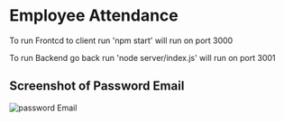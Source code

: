 
# Employee Attendance

To run Frontcd to client run 'npm start' will run on port 3000

To run Backend go back run 'node server/index.js' will run on port 3001



## Screenshot of Password Email

![password Email](https://blogger.googleusercontent.com/img/b/R29vZ2xl/AVvXsEjoOdByDG8teePH36tHlBS8ZXyR-yM4U6DQxpwHgAg1CRNzI94jdEN28TZR3dyHduITBmRVCBzIM7bNDaCa9Zku0n_YVQW1aJOAsO0m3_knH3SIXSW7J-Pugm4y2VSuSTg0MTQ07Q7T3XghjuTiatnJRx137ZJXzk7ttUbCNvEnHJcWRXPQTgSZ5Ndp/w351-h759/WhatsApp%20Image%202022-05-01%20at%208.24.46%20PM.jpeg)

